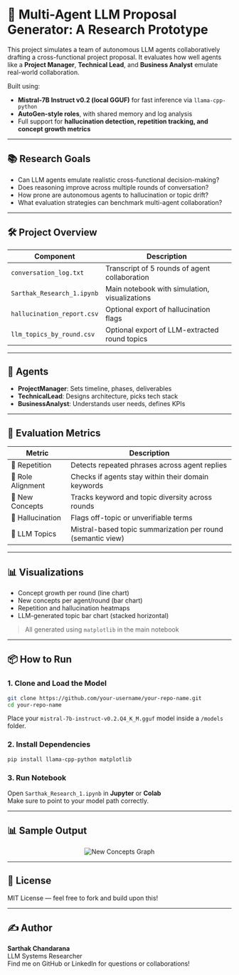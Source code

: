 # 🤖 Multi-Agent LLM Proposal Generator: A Research Prototype

This project simulates a team of autonomous LLM agents collaboratively drafting a cross-functional project proposal. It evaluates how well agents like a **Project Manager**, **Technical Lead**, and **Business Analyst** emulate real-world collaboration.

Built using:
- **Mistral-7B Instruct v0.2 (local GGUF)** for fast inference via `llama-cpp-python`
- **AutoGen-style roles**, with shared memory and log analysis
- Full support for **hallucination detection, repetition tracking, and concept growth metrics**

---

## 📚 Research Goals

- Can LLM agents emulate realistic cross-functional decision-making?
- Does reasoning improve across multiple rounds of conversation?
- How prone are autonomous agents to hallucination or topic drift?
- What evaluation strategies can benchmark multi-agent collaboration?

---

## 🛠️ Project Overview

| Component              | Description                                       |
|------------------------|---------------------------------------------------|
| `conversation_log.txt` | Transcript of 5 rounds of agent collaboration     |
| `Sarthak_Research_1.ipynb` | Main notebook with simulation, visualizations   |
| `hallucination_report.csv` | Optional export of hallucination flags         |
| `llm_topics_by_round.csv`  | Optional export of LLM-extracted round topics |

---

## 💬 Agents

- **ProjectManager**: Sets timeline, phases, deliverables
- **TechnicalLead**: Designs architecture, picks tech stack
- **BusinessAnalyst**: Understands user needs, defines KPIs

---

## 🧠 Evaluation Metrics

| Metric              | Description                                                  |
|---------------------|--------------------------------------------------------------|
| 🔁 Repetition        | Detects repeated phrases across agent replies                |
| 🎯 Role Alignment    | Checks if agents stay within their domain keywords           |
| 🧠 New Concepts      | Tracks keyword and topic diversity across rounds             |
| 🚨 Hallucination     | Flags off-topic or unverifiable terms                        |
| 🧩 LLM Topics        | Mistral-based topic summarization per round (semantic view) |

---

## 📊 Visualizations

- Concept growth per round (line chart)
- New concepts per agent/round (bar chart)
- Repetition and hallucination heatmaps
- LLM-generated topic bar chart (stacked horizontal)

> All generated using `matplotlib` in the main notebook

---

## 📦 How to Run

### 1. Clone and Load the Model
```bash
git clone https://github.com/your-username/your-repo-name.git
cd your-repo-name
```

Place your `mistral-7b-instruct-v0.2.Q4_K_M.gguf` model inside a `/models` folder.

### 2. Install Dependencies
```bash
pip install llama-cpp-python matplotlib
```

### 3. Run Notebook
Open `Sarthak_Research_1.ipynb` in **Jupyter** or **Colab**  
Make sure to point to your model path correctly.

---

## 📊 Sample Output

<p align="center">
  <img src="https://placehold.co/600x300?text=Concepts+Per+Round" alt="New Concepts Graph">
</p>

---

## 📄 License

MIT License — feel free to fork and build upon this!

---

## ✍️ Author

**Sarthak Chandarana**  
LLM Systems Researcher  
Find me on GitHub or LinkedIn for questions or collaborations!
